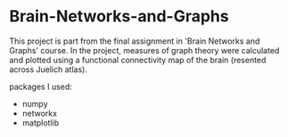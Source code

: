 # Brain-Networks-and-Graphs

This project is part from the final assignment in 'Brain Networks and Graphs' course. In the project, measures of graph theory were calculated and plotted using a functional connectivity map of the brain (resented across Juelich atlas).

packages I used: 
* numpy
* networkx
* matplotlib
